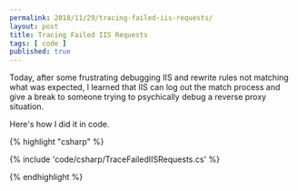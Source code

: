 ```yaml
---
permalink: 2018/11/29/tracing-failed-iis-requests/
layout: post
title: Tracing Failed IIS Requests
tags: [ code ]
published: true
---
```


Today, after some frustrating debugging IIS and rewrite rules not matching what was expected, I learned that 
IIS can log out the match process and give a break to someone trying to psychically debug a reverse proxy situation.  

Here's how I did it in code.

{% highlight "csharp" %}

{% include 'code/csharp/TraceFailedIISRequests.cs' %}

{% endhighlight %}


